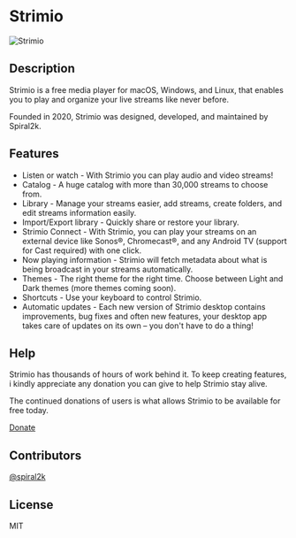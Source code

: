 # Strimio

![Strimio](http://strimio.com/assets/hero.fb6f8a8c.png)

## Description


Strimio is a free media player for macOS, Windows, and Linux, that enables you to play and organize your live streams like never before.

Founded in 2020, Strimio was designed, developed, and maintained by Spiral2k.


## Features

- Listen or watch - With Strimio you can play audio and video streams!
- Catalog - A huge catalog with more than 30,000 streams to choose from.
- Library - Manage your streams easier, add streams, create folders, and edit streams information easily.
- Import/Export library - Quickly share or restore your library.
- Strimio Connect - With Strimio, you can play your streams on an external device like Sonos®, Chromecast®, and any Android TV (support for Cast required) with one click.
- Now playing information - Strimio will fetch metadata about what is being broadcast in your streams automatically.
- Themes - The right theme for the right time. Choose between Light and Dark themes (more themes coming soon).
- Shortcuts - Use your keyboard to control Strimio.
 - Automatic updates -  Each new version of Strimio desktop contains improvements, bug fixes and often new features, your desktop app takes care of updates on its own – you don&apos;t have to do a thing!
 
 
## Help

Strimio has thousands of hours of work behind it. To keep creating features, i kindly appreciate any donation you can give to help Strimio stay alive.

The continued donations of users is what allows Strimio to be available for free today.


[Donate](https://ko-fi.com/spiral2k)

## Contributors

[@spiral2k](https://twitter.com/spiral2k_)


## License

MIT
